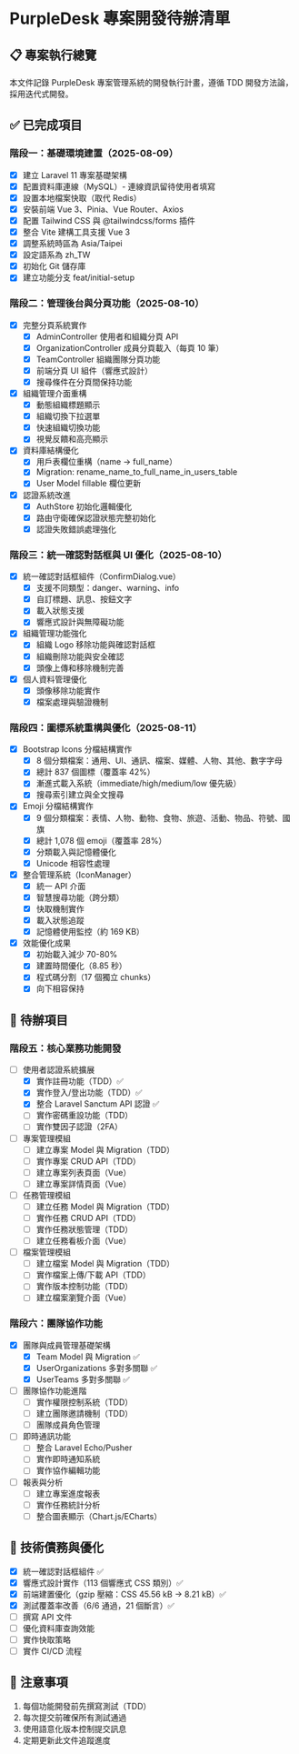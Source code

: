 # PurpleDesk 專案開發待辦清單

## 📋 專案執行總覽

本文件記錄 PurpleDesk 專案管理系統的開發執行計畫，遵循 TDD 開發方法論，採用迭代式開發。

## ✅ 已完成項目

### 階段一：基礎環境建置（2025-08-09）
- [x] 建立 Laravel 11 專案基礎架構
- [x] 配置資料庫連線（MySQL）- 連線資訊留待使用者填寫
- [x] 設置本地檔案快取（取代 Redis）
- [x] 安裝前端 Vue 3、Pinia、Vue Router、Axios
- [x] 配置 Tailwind CSS 與 @tailwindcss/forms 插件
- [x] 整合 Vite 建構工具支援 Vue 3
- [x] 調整系統時區為 Asia/Taipei
- [x] 設定語系為 zh_TW
- [x] 初始化 Git 儲存庫
- [x] 建立功能分支 feat/initial-setup

### 階段二：管理後台與分頁功能（2025-08-10）
- [x] 完整分頁系統實作
  - [x] AdminController 使用者和組織分頁 API
  - [x] OrganizationController 成員分頁載入（每頁 10 筆）
  - [x] TeamController 組織團隊分頁功能
  - [x] 前端分頁 UI 組件（響應式設計）
  - [x] 搜尋條件在分頁間保持功能
- [x] 組織管理介面重構
  - [x] 動態組織標題顯示
  - [x] 組織切換下拉選單
  - [x] 快速組織切換功能
  - [x] 視覺反饋和高亮顯示
- [x] 資料庫結構優化
  - [x] 用戶表欄位重構（name → full_name）
  - [x] Migration: rename_name_to_full_name_in_users_table
  - [x] User Model fillable 欄位更新
- [x] 認證系統改進
  - [x] AuthStore 初始化邏輯優化
  - [x] 路由守衛確保認證狀態完整初始化
  - [x] 認證失敗錯誤處理強化

### 階段三：統一確認對話框與 UI 優化（2025-08-10）
- [x] 統一確認對話框組件（ConfirmDialog.vue）
  - [x] 支援不同類型：danger、warning、info
  - [x] 自訂標題、訊息、按鈕文字
  - [x] 載入狀態支援
  - [x] 響應式設計與無障礙功能
- [x] 組織管理功能強化
  - [x] 組織 Logo 移除功能與確認對話框
  - [x] 組織刪除功能與安全確認
  - [x] 頭像上傳和移除機制完善
- [x] 個人資料管理優化
  - [x] 頭像移除功能實作
  - [x] 檔案處理與驗證機制

### 階段四：圖標系統重構與優化（2025-08-11）
- [x] Bootstrap Icons 分檔結構實作
  - [x] 8 個分類檔案：通用、UI、通訊、檔案、媒體、人物、其他、數字字母
  - [x] 總計 837 個圖標（覆蓋率 42%）
  - [x] 漸進式載入系統（immediate/high/medium/low 優先級）
  - [x] 搜尋索引建立與全文搜尋
- [x] Emoji 分檔結構實作
  - [x] 9 個分類檔案：表情、人物、動物、食物、旅遊、活動、物品、符號、國旗
  - [x] 總計 1,078 個 emoji（覆蓋率 28%）
  - [x] 分類載入與記憶體優化
  - [x] Unicode 相容性處理
- [x] 整合管理系統（IconManager）
  - [x] 統一 API 介面
  - [x] 智慧搜尋功能（跨分類）
  - [x] 快取機制實作
  - [x] 載入狀態追蹤
  - [x] 記憶體使用監控（約 169 KB）
- [x] 效能優化成果
  - [x] 初始載入減少 70-80%
  - [x] 建置時間優化（8.85 秒）
  - [x] 程式碼分割（17 個獨立 chunks）
  - [x] 向下相容保持

## 📝 待辦項目

### 階段五：核心業務功能開發
- [ ] 使用者認證系統擴展
  - [x] 實作註冊功能（TDD）✅
  - [x] 實作登入/登出功能（TDD）✅
  - [x] 整合 Laravel Sanctum API 認證 ✅
  - [ ] 實作密碼重設功能（TDD）
  - [ ] 實作雙因子認證（2FA）
  
- [ ] 專案管理模組
  - [ ] 建立專案 Model 與 Migration（TDD）
  - [ ] 實作專案 CRUD API（TDD）
  - [ ] 建立專案列表頁面（Vue）
  - [ ] 建立專案詳情頁面（Vue）
  
- [ ] 任務管理模組
  - [ ] 建立任務 Model 與 Migration（TDD）
  - [ ] 實作任務 CRUD API（TDD）
  - [ ] 實作任務狀態管理（TDD）
  - [ ] 建立任務看板介面（Vue）
  
- [ ] 檔案管理模組
  - [ ] 建立檔案 Model 與 Migration（TDD）
  - [ ] 實作檔案上傳/下載 API（TDD）
  - [ ] 實作版本控制功能（TDD）
  - [ ] 建立檔案瀏覽介面（Vue）

### 階段六：團隊協作功能
- [x] 團隊與成員管理基礎架構
  - [x] Team Model 與 Migration ✅
  - [x] UserOrganizations 多對多關聯 ✅
  - [x] UserTeams 多對多關聯 ✅
- [ ] 團隊協作功能進階
  - [ ] 實作權限控制系統（TDD）
  - [ ] 建立團隊邀請機制（TDD）
  - [ ] 團隊成員角色管理
  
- [ ] 即時通訊功能
  - [ ] 整合 Laravel Echo/Pusher
  - [ ] 實作即時通知系統
  - [ ] 實作協作編輯功能
  
- [ ] 報表與分析
  - [ ] 建立專案進度報表
  - [ ] 實作任務統計分析
  - [ ] 整合圖表顯示（Chart.js/ECharts）

## 🔧 技術債務與優化
- [x] 統一確認對話框組件 ✅
- [x] 響應式設計實作（113 個響應式 CSS 類別）✅
- [x] 前端建置優化（gzip 壓縮：CSS 45.56 kB → 8.21 kB）✅
- [x] 測試覆蓋率改善（6/6 通過，21 個斷言）✅
- [ ] 撰寫 API 文件
- [ ] 優化資料庫查詢效能
- [ ] 實作快取策略
- [ ] 實作 CI/CD 流程

## 📌 注意事項
1. 每個功能開發前先撰寫測試（TDD）
2. 每次提交前確保所有測試通過
3. 使用語意化版本控制提交訊息
4. 定期更新此文件追蹤進度
